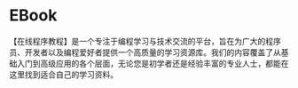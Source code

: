 # EBook
【在线程序教程】是一个专注于编程学习与技术交流的平台，旨在为广大的程序员、开发者以及编程爱好者提供一个高质量的学习资源库。我们的内容覆盖了从基础入门到高级应用的各个层面，无论您是初学者还是经验丰富的专业人士，都能在这里找到适合自己的学习资料。
